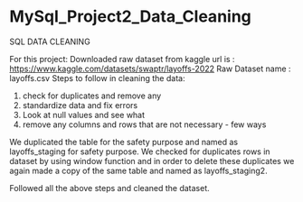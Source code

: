 # MySql_Project2_Data_Cleaning

SQL DATA CLEANING

For this project:
Downloaded raw dataset from kaggle 
url is : https://www.kaggle.com/datasets/swaptr/layoffs-2022
Raw Dataset name : layoffs.csv
Steps to follow in cleaning the data:
1. check for duplicates and remove any
2. standardize data and fix errors
3. Look at null values and see what 
4. remove any columns and rows that are not necessary - few ways

We duplicated the table for the safety purpose and named as layoffs_staging for safety purpose.
We checked for duplicates rows in dataset by using window function and in order to delete these duplicates we again made a copy of the same table and named as layoffs_staging2.

Followed all the above steps and cleaned the dataset.



 

